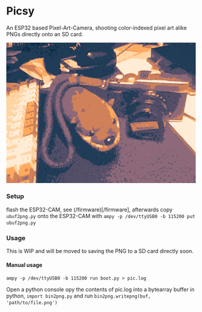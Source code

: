 # Picsy

An ESP32 based Pixel-Art-Camera, shooting color-indexed pixel art alike PNGs directly onto an SD card.

![](/img/out-scaled-rotated.png)

### Setup

flash the ESP32-CAM, see (/firmware)[/firmware], afterwards copy `ubuf2png.py` onto the ESP32-CAM with `ampy -p /dev/ttyUSB0 -b 115200 put ubuf2png.py`

### Usage

This is WIP and will be moved to saving the PNG to a SD card directly soon.

#### Manual usage

```
ampy -p /dev/ttyUSB0 -b 115200 run boot.py > pic.log
```

Open a python console opy the contents of pic.log into a bytearray buffer in python, `import bin2png.py` and run `bin2png.writepng(buf, 'path/to/file.png')`